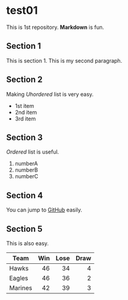 # test01
 
This is 1st repository.
**Markdown** is fun.

## Section 1
This is section 1.
This is my second paragraph.

## Section 2
Making *Uhordered* list is very easy.

- 1st item
- 2nd item
- 3rd item

## Section 3
*Ordered* list is useful.

1. numberA
1. numberB
1. numberC

## Section 4

You can jump to [GitHub](https://github.com) easily.

## Section 5

This is also easy.

|Team   | Win | Lose | Draw |
|-------|----:|-----:|-----:|
|Hawks  |   46|    34|     4|
|Eagles |   46|    36|     2|
|Marines|   42|    39|     3|

